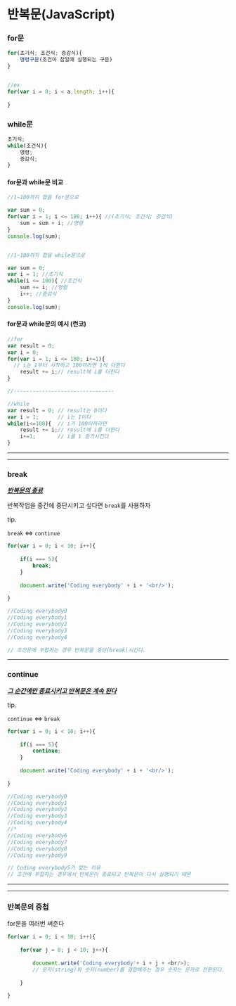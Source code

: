 # 반복문(JavaScript)



### for문



```javascript
for(초기식; 조건식; 증감식){
    명령구문(조건이 참일때 실행되는 구문)
}


//ex
for(var i = 0; i < a.length; i++){
    
}
```



### while문



```javascript
초기식;
while(조건식){
    명령;
    증감식;
}
```





#### for문과 while문 비교



```javascript
//1~100까지 합을 for문으로

var sum = 0;
for(var i = 1; i <= 100; i++){ //(초기식; 조건식; 증감식)
    sum = sum + i; //명령
}
console.log(sum);


//1~100까지 합을 while문으로

var sum = 0;
var i = 1; //초기식
while(i <= 100){ //조건식
    sum += i; //명령
    i++; //증감식
}
console.log(sum);
```





#### for문과 while문의 예시 (런코)



```javascript
//for
var result = 0;
var i = 0;
for(var i = 1; i <= 100; i+=1){
  // i는 1부터 시작하고 100이라면 1씩 더한다
    result += i;// result에 i를 더한다
}

//--------------------------------

//while
var result = 0;	// result는 0이다
var i = 1;		// i는 1이다
while(i<=100){	// i가 100이하라면
    result += i;// result에 i를 더한다
    i+=1;		// i를 1 증가시킨다
}
```





---

---



### break

<u>***반복문의 종료***</u>



반복작업을 중간에 중단시키고 싶다면 `break`를 사용하자



tip.

`break` <=> `continue`



```javascript
for(var i = 0; i < 10; i++){
    
    if(i === 5){
        break;
    }
    
    document.write('Coding everybody' + i + '<br/>');
    
}

//Coding everybody0
//Coding everybody1
//Coding everybody2
//Coding everybody3
//Coding everybody4

// 조건문에 부합하는 경우 반복문을 중단(break)시킨다.
```





---



### continue

<u>***그 순간에만 종료시키고 반복문은 계속 된다***</u>



tip. 

`continue` <=>  `break`



```javascript
for(var i = 0; i < 10; i++){
    
    if(i === 5){
        continue;
    }
    
    document.write('Coding everybody' + i + '<br/>');
    
}

//Coding everybody0
//Coding everybody1
//Coding everybody2
//Coding everybody3
//Coding everybody4
//*
//Coding everybody6
//Coding everybody7
//Coding everybody8
//Coding everybody9

// Coding everybody5가 없는 이유
// 조건에 부합하는 경우에서 반복문이 종료되고 반복문이 다시 실행되기 때문
```





---

---



### 반복문의 중첩



for문을 여러번 써준다



```javascript
for(var i = 0; i < 10; i++){
    
    for(var j = 0; j < 10; j++){
        
        document.write('Coding everybody'+ i + j + <br/>);
        // 문자(string)와 숫자(number)를 결합해주는 경우 숫자는 문자로 전환된다.
        
    }
    
}
```



